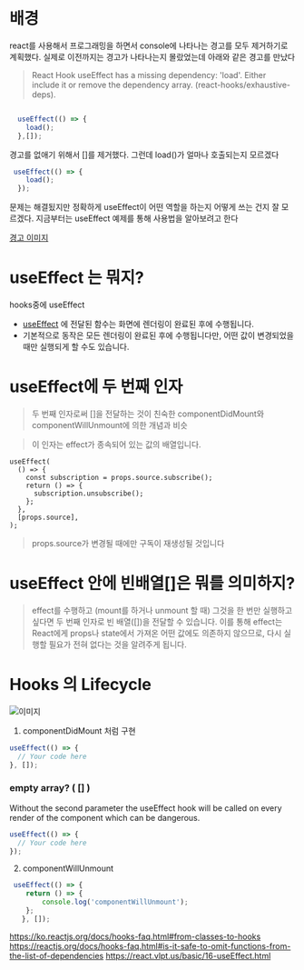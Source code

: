 
# 배경
react를 사용해서 프로그래밍을 하면서 console에 나타나는 경고를 모두 제거하기로 계획했다.
실제로 이전까지는 경고가 나타나는지 몰랐었는데 아래와 같은 경고를 만났다

>React Hook useEffect has a missing dependency: 'load'. Either include it or remove the dependency array. (react-hooks/exhaustive-deps).
```javascript

  useEffect(() => {
    load();
  },[]);

```
경고를 없애기 위해서  []를 제거했다.
그런데 load()가 얼마나 호출되는지 모르겠다
```javascript
 useEffect(() => {
    load();
  });
```
문제는 해결됬지만 정확하게 useEffect이 어떤 역할을 하는지 어떻게 쓰는 건지 잘 모르겠다.
지금부터는 useEffect 예제를 통해 사용법을 알아보려고 한다

[경고 이미지](https://bstore.dooray.com/files/3092811982796984547)

# useEffect 는 뭐지?

hooks중에 useEffect

* [useEffect](https://ko.reactjs.org/docs/hooks-reference.html#useeffect) 에 전달된 함수는 화면에 렌더링이 완료된 후에 수행됩니다.
* 기본적으로 동작은 모든 렌더링이 완료된 후에 수행됩니다만, 어떤 값이 변경되었을 때만 실행되게 할 수도 있습니다.

# useEffect에 두 번째 인자
> 두 번째 인자로써 []을 전달하는 것이 친숙한 componentDidMount와 componentWillUnmount에 의한 개념과 비슷
 
> 이 인자는 effect가 종속되어 있는 값의 배열입니다. 

```
useEffect(
  () => {
    const subscription = props.source.subscribe();
    return () => {
      subscription.unsubscribe();
    };
  },
  [props.source],
);

```
> props.source가 변경될 때에만 구독이 재생성될 것입니다
>
# useEffect 안에 빈배열[]은 뭐를 의미하지?
> effect를 수행하고 (mount를 하거나 unmount 할 때) 그것을 한 번만 실행하고 싶다면 두 번째 인자로 빈 배열([])을 전달할 수 있습니다.
 이를 통해 effect는 React에게 props나 state에서 가져온 어떤 값에도 의존하지 않으므로, 다시 실행할 필요가 전혀 없다는 것을 알려주게 됩니다. 




# Hooks 의 Lifecycle
![이미지](https://i.stack.imgur.com/7q1jC.jpg)
1. componentDidMount 처럼 구현

``` javascript
useEffect(() => {
  // Your code here
}, []);
```

### empty array? ( [] )

Without the second parameter the useEffect hook will be called on every render of the component which can be dangerous.

``` javascript
useEffect(() => {
  // Your code here
});
```

2. componentWillUnmount

``` javascript
 useEffect(() => {
    return () => {
        console.log('componentWillUnmount');
    };
   }, []);
```

https://ko.reactjs.org/docs/hooks-faq.html#from-classes-to-hooks
https://reactjs.org/docs/hooks-faq.html#is-it-safe-to-omit-functions-from-the-list-of-dependencies
https://react.vlpt.us/basic/16-useEffect.html
